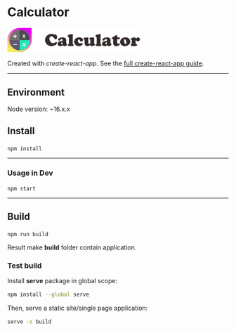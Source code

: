 # Calculator

<img src="Logotype primary.png" width="60%" height="60%" />

Created with *create-react-app*. See the [full create-react-app guide](https://github.com/facebookincubator/create-react-app/blob/master/packages/react-scripts/template/README.md).

---

## Environment

Node version: ~16.x.x

## Install

`npm install`

---

### Usage in Dev

`npm start`

---

## Build

`npm run build`

Result make **build** folder contain application.

### Test build

Install **serve** package in global scope:

```bash
npm install --global serve
```

Then, serve a static site/single page application:

```bash 
serve -s build
```
